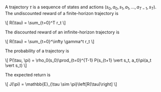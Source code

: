A trajectory $\tau$ is a sequence of states and actions $(s_0, a_0, s_1, a_1, \dots, a_{T-1}, s_T)$. The undiscounted reward of a finite-horizon trajectory is

\\[
R(\tau) = \sum_{t=0}^T r_t
\\]

The discounted reward of an infinite-horizon trajectory is

\\[
R(\tau) = \sum_{t=0}^\infty \gamma^t r_t
\\]

The probability of a trajectory is

\\[
P(\tau, \pi) = \rho_0(s_0)\prod_{t=0}^{T-1} P(s_{t+1} \vert s_t, a_t)\pi(a_t \vert s_t)
\\]

The expected return is 

\\[
J(\pi) = \mathbb{E}_{\tau \sim \pi}\left[R(\tau)\right]
\\]